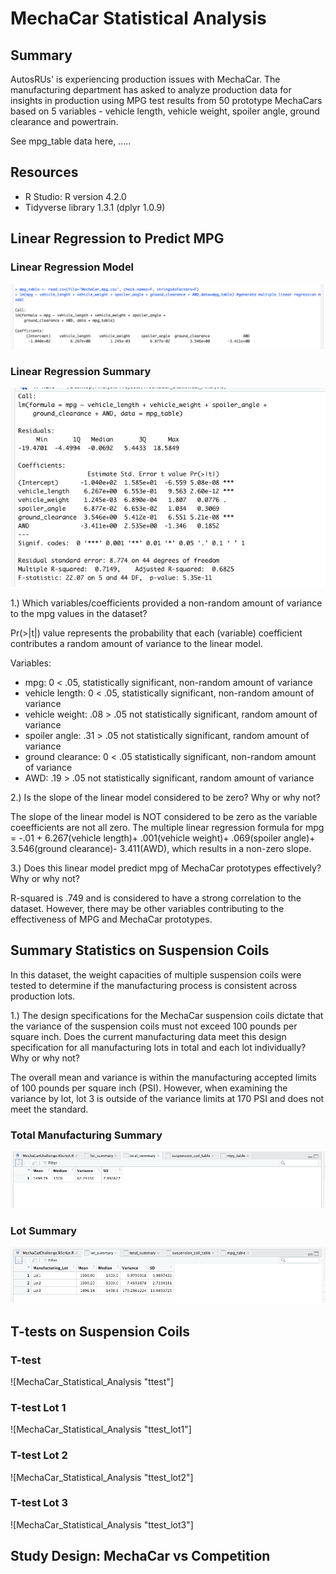 # MechaCar Statistical Analysis
## Summary
 AutosRUs' is experiencing production issues with MechaCar. The manufacturing department has asked to analyze production data for insights in production using MPG test results from 50 prototype MechaCars based on 5 variables - vehicle length, vehicle weight, spoiler angle, ground clearance and powertrain. 

See mpg_table data here, .....

## Resources
- R Studio: R version 4.2.0
- Tidyverse library 1.3.1 (dplyr 1.0.9)

## Linear Regression to Predict MPG
### Linear Regression Model
![MechaCar_Statistical_Analysis "lm"](https://github.com/Ninax3/MechaCar_Statistical_Analysis/blob/main/lm.png)
### Linear Regression Summary
![MechaCar_Statistical_Analysis "lm_summary"](https://github.com/Ninax3/MechaCar_Statistical_Analysis/blob/main/lm_summary.png)

1.) Which variables/coefficients provided a non-random amount of variance to the mpg values in the dataset?<br>

Pr(>|t|) value represents the probability that each (variable) coefficient contributes a random amount of variance to the linear model.

Variables:
- mpg: 0 < .05, statistically significant, non-random amount of variance
- vehicle length: 0 < .05, statistically significant, non-random amount of variance
- vehicle weight: .08 > .05 not statistically significant, random amount of variance
- spoiler angle: .31 > .05 not statistically significant, random amount of variance
- ground clearance: 0 < .05 statistically significant, non-random amount of variance
- AWD: .19 > .05 not statistically significant, random amount of variance<br>

2.) Is the slope of the linear model considered to be zero? Why or why not?<br>
 
The slope of the linear model is NOT considered to be zero as the variable coeefficients are not all zero.
The multiple linear regression formula for mpg = -.01 + 6.267(vehicle length)+ .001(vehicle weight)+ .069(spoiler angle)+ 3.546(ground clearance)- 3.411(AWD), which results in a non-zero slope.<br>

3.) Does this linear model predict mpg of MechaCar prototypes effectively? Why or why not?<br>

R-squared is .749 and is considered to have a strong correlation to the dataset. However, there may be other variables contributing to the effectiveness of MPG and MechaCar prototypes. 


## Summary Statistics on Suspension Coils
In this dataset, the weight capacities of multiple suspension coils were tested to determine if the manufacturing process is consistent across production lots. 

1.) The design specifications for the MechaCar suspension coils dictate that the variance of the suspension coils must not exceed 100 pounds per square inch. Does the current manufacturing data meet this design specification for all manufacturing lots in total and each lot individually? Why or why not?

The overall mean and variance is within the manufacturing accepted limits of 100 pounds per square inch (PSI). However, when examining the variance by lot, lot 3 is outside of the variance limits at 170 PSI and does not meet the standard. 

### Total Manufacturing Summary
![MechaCar_Statistical_Analysis "total_summary"](https://github.com/Ninax3/MechaCar_Statistical_Analysis/blob/main/total_summary.png)
### Lot Summary
![MechaCar_Statistical_Analysis "lot_summary"](https://github.com/Ninax3/MechaCar_Statistical_Analysis/blob/main/lot_summary.png)

## T-tests on Suspension Coils
### T-test
![MechaCar_Statistical_Analysis "ttest"]
### T-test Lot 1
![MechaCar_Statistical_Analysis "ttest_lot1"]
### T-test Lot 2
![MechaCar_Statistical_Analysis "ttest_lot2"]
### T-test Lot 3
![MechaCar_Statistical_Analysis "ttest_lot3"]

## Study Design: MechaCar vs Competition
